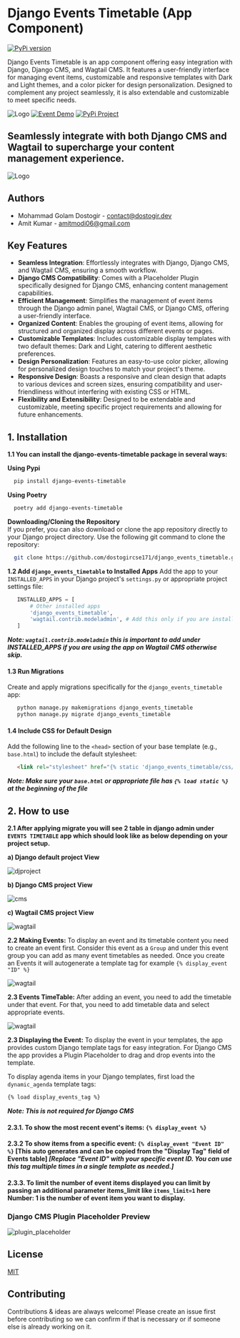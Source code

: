 
# Django Events Timetable (App Component) 
[![PyPi version](https://img.shields.io/pypi/v/django-events-timetable.svg)](https://pypi.org/project/django-events-timetable/)

Django Events Timetable is an app component offering easy integration with Django, Django CMS, and Wagtail CMS. It features a user-friendly interface for managing event items, customizable and responsive templates with Dark and Light themes, and a color picker for design personalization. Designed to complement any project seamlessly, it is also extendable and customizable to meet specific needs.

![Logo](https://i.ibb.co/vXV3Pfd/Screenshot-2024-01-20-at-1-17-15-am.png)
[![Event Demo](https://img.shields.io/badge/-Event%20Timetable%20Demo-blue?style=for-the-badge)](https://eventdemoapp-ceaa9c531c9c.herokuapp.com/)
[![PyPi Project](https://img.shields.io/badge/-PyPi%20Project-blue?style=for-the-badge&logo=pypi&logoColor=white)](https://pypi.org/project/django-events-timetable/)



## Seamlessly integrate with both Django CMS and Wagtail to supercharge your content management experience.
![Logo](https://miro.medium.com/v2/resize:fit:1400/format:webp/1*HrFLJCXTQrknxtdO2M6bMA.png)

## Authors
- Mohammad Golam Dostogir - [contact@dostogir.dev](mailto:contact@dostogir.dev)
- Amit Kumar - [amitmodi06@gmail.com](mailto:amitmodi06@gmail.com)

## Key Features

- **Seamless Integration**: Effortlessly integrates with Django, Django CMS, and Wagtail CMS, ensuring a smooth workflow.
- **Django CMS Compatibility**: Comes with a Placeholder Plugin specifically designed for Django CMS, enhancing content management capabilities.
- **Efficient Management**: Simplifies the management of event items through the Django admin panel, Wagtail CMS, or Django CMS, offering a user-friendly interface.
- **Organized Content**: Enables the grouping of event items, allowing for structured and organized display across different events or pages.
- **Customizable Templates**: Includes customizable display templates with two default themes: Dark and Light, catering to different aesthetic preferences.
- **Design Personalization**: Features an easy-to-use color picker, allowing for personalized design touches to match your project's theme.
- **Responsive Design**: Boasts a responsive and clean design that adapts to various devices and screen sizes, ensuring compatibility and user-friendliness without interfering with existing CSS or HTML.
- **Flexibility and Extensibility**: Designed to be extendable and customizable, meeting specific project requirements and allowing for future enhancements.


## 1. Installation
**1.1 You can install the django-events-timetable package in several ways:**

**Using Pypi**

```bash
  pip install django-events-timetable
```

**Using Poetry**

```bash
  poetry add django-events-timetable
```

**Downloading/Cloning the Repository**</br>
If you prefer, you can also download or clone the app repository directly to your Django project directory. Use the following git command to clone the repository:
```bash
  git clone https://github.com/dostogircse171/django_events_timetable.git
```

**1.2 Add `django_events_timetable` to Installed Apps**
Add the app to your `INSTALLED_APPS` in your Django project's `settings.py` or appropriate project settings file:
```python
   INSTALLED_APPS = [
       # Other installed apps
       'django_events_timetable',
       'wagtail.contrib.modeladmin', # Add this only if you are installing it for Wagtail CMS if not already there.
   ]
   ```
   ***Note: `wagtail.contrib.modeladmin` this is important to add under INSTALLED_APPS if you are using the app on Wagtail CMS otherwise skip.***

#### 1.3 Run Migrations
Create and apply migrations specifically for the `django_events_timetable` app:
```python
   python manage.py makemigrations django_events_timetable
   python manage.py migrate django_events_timetable
```

#### 1.4 Include CSS for Default Design
Add the following line to the `<head>` section of your base template (e.g., `base.html`) to include the default stylesheet:
```html
   <link rel="stylesheet" href="{% static 'django_events_timetable/css/styles.css' %}">
   ```
***Note: Make sure your `base.html` or appropriate file has `{% load static %}` at the beginning of the file***

## 2. How to use
**2.1 After applying migrate you will see 2 table in django admin under `EVENTS TIMETABLE` app which should look like as below depending on your project setup.**

**a) Django default project View**

![djproject](https://img001.prntscr.com/file/img001/9cvFshL9RgyXIgOrcdwNLQ.png)

**b) Django CMS project View**

![cms](https://img001.prntscr.com/file/img001/WiEpJ2X_RgW5RDwggNe7VA.png)

**c) Wagtail CMS project View**

![wagtail](https://img001.prntscr.com/file/img001/SDQ3ZlX-SSuXHIfNSLn2SA.png)

**2.2 Making Events:**
To display an event and its timetable content you need to create an event first. Consider this event as a `Group` and under this event group you can add as many event timetables as needed. Once you create an Events it will autogenerate a template tag for example `{% display_event "ID" %}` 

![wagtail](https://i.ibb.co/WggFkwV/events-model-demo.gif)

**2.3 Events TimeTable:**
After adding an event, you need to add the timetable under that event. For that, you need to add timetable data and select appropriate events.

![wagtail](https://i.ibb.co/5R4L0tj/timetable-model-demo.gif)

**2.3 Displaying the Event:** To display the event in your templates, the app provides custom Django template tags for easy integration. For Django CMS the app provides a Plugin Placeholder to drag and drop events into the template.

To display agenda items in your Django templates, first load the `dynamic_agenda` template tags: 
```html
{% load display_events_tag %}
```
***Note: This is not required for Django CMS***

#### 2.3.1. To show the most recent event's items: `{% display_event %}`
#### 2.3.2 To show items from a specific event: `{% display_event "Event ID" %}` [This auto generates and can be copied from the "Display Tag" field of Events table] ***[Replace "Event ID" with your specific event ID. You can use this tag multiple times in a single template as needed.]***

#### 2.3.3. To limit the number of event items displayed you can limit by passing  an additional parameter items_limit like `items_limit=1` here Number: 1 is the number of event item you want to display.

### Django CMS Plugin Placeholder Preview
![plugin_placeholder](https://i.ibb.co/bd4dSfd/cms-plugin.gif)

## License

[MIT](https://choosealicense.com/licenses/mit/)


## Contributing

Contributions & ideas are always welcome! Please create an issue first before contributing so we can confirm if that is necessary or if someone else is already working on it. 


